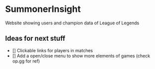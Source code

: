 # SummonerInsight
Website showing users and champion data of League of Legends

## Ideas for next stuff

- [] Clickable links for players in matches
- [] Add a open/close menu to show more elements of games (check op.gg for ref)